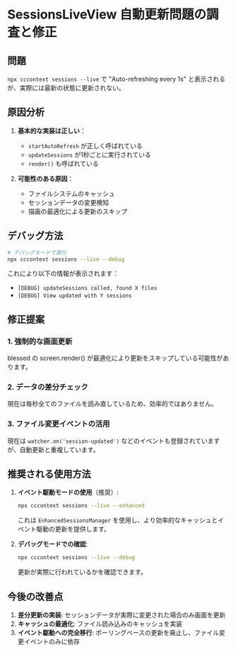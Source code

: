 # SessionsLiveView 自動更新問題の調査と修正

## 問題
`npx cccontext sessions --live` で "Auto-refreshing every 1s" と表示されるが、実際には最新の状態に更新されない。

## 原因分析

1. **基本的な実装は正しい**：
   - `startAutoRefresh` が正しく呼ばれている
   - `updateSessions` が1秒ごとに実行されている
   - `render()` も呼ばれている

2. **可能性のある原因**：
   - ファイルシステムのキャッシュ
   - セッションデータの変更検知
   - 描画の最適化による更新のスキップ

## デバッグ方法

```bash
# デバッグモードで実行
npx cccontext sessions --live --debug
```

これにより以下の情報が表示されます：
- `[DEBUG] updateSessions called, found X files`
- `[DEBUG] View updated with Y sessions`

## 修正提案

### 1. 強制的な画面更新
blessed の screen.render() が最適化により更新をスキップしている可能性があります。

### 2. データの差分チェック
現在は毎秒全てのファイルを読み直しているため、効率的ではありません。

### 3. ファイル変更イベントの活用
現在は `watcher.on('session-updated')` などのイベントも登録されていますが、自動更新と重複しています。

## 推奨される使用方法

1. **イベント駆動モードの使用**（推奨）:
   ```bash
   npx cccontext sessions --live --enhanced
   ```
   これは `EnhancedSessionsManager` を使用し、より効率的なキャッシュとイベント駆動の更新を提供します。

2. **デバッグモードでの確認**:
   ```bash
   npx cccontext sessions --live --debug
   ```
   更新が実際に行われているかを確認できます。

## 今後の改善点

1. **差分更新の実装**: セッションデータが実際に変更された場合のみ画面を更新
2. **キャッシュの最適化**: ファイル読み込みのキャッシュを実装
3. **イベント駆動への完全移行**: ポーリングベースの更新を廃止し、ファイル変更イベントのみに依存